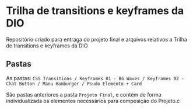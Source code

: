 # Trilha de transitions e keyframes da DIO
Repositório criado para entraga do projeto final e arquivos relativos a Trilha de transitions e keyframes da DIO

## Pastas

As pastas: ``CSS Transitions / Keyframes 01 - BG Waves / Keyframes 02 - Chat Button / Manu Hamburger / Psudo Elemento + Card``

São pastas anteriores a pasta ``Projeto Final``, e contém de forma individualizada os elementos necessários para composição do Projeto.c
